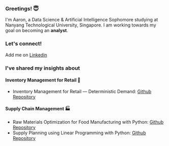 ### Greetings! :innocent:

I'm Aaron, a Data Science & Artificial Intelligence Sophomore studying at Nanyang Technological University, Singapore. I am working towards my goal on becoming an **analyst**.

### Let's connect! 
Add me on [Linkedin](https://www.linkedin.com/in/lim-kang-wei)

### I've shared my insights about
#### Inventory Management for Retail 🛒
- Inventory Management for Retail — Deterministic Demand: [Github Repository](https://github.com/lordAaron0121/Supply-Chain-Optimization/tree/main/Inventory%20Management%20for%20Retail%20%E2%80%94%20Deterministic%20Demand)

#### Supply Chain Management 🏭
- Raw Materials Optimization for Food Manufacturing with Python: [Github Repository](https://github.com/lordAaron0121/Supply-Chain-Optimization/tree/main/Raw%20Materials%20Optimization%20for%20Food%20Manufacturing)
- Supply Planning using Linear Programming with Python: [Github Repository](https://github.com/lordAaron0121/Supply-Chain-Optimization/tree/main/Supply%20Planning%20using%20Linear%20Programming)
